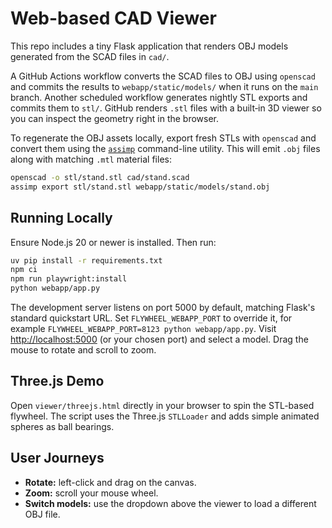 # Web-based CAD Viewer

This repo includes a tiny Flask application that renders OBJ models generated from the SCAD files in `cad/`.

A GitHub Actions workflow converts the SCAD files to OBJ using `openscad` and
commits the results to `webapp/static/models/` when it runs on the `main`
branch. Another scheduled workflow generates nightly STL exports and commits
them to `stl/`. GitHub renders `.stl` files with a built‑in 3D viewer so you can
inspect the geometry right in the browser.

To regenerate the OBJ assets locally, export fresh STLs with `openscad` and
convert them using the [`assimp`](https://github.com/assimp/assimp) command-line
utility. This will emit `.obj` files along with matching `.mtl` material files:

```bash
openscad -o stl/stand.stl cad/stand.scad
assimp export stl/stand.stl webapp/static/models/stand.obj
```

## Running Locally

Ensure Node.js 20 or newer is installed. Then run:

```bash
uv pip install -r requirements.txt
npm ci
npm run playwright:install
python webapp/app.py
```

The development server listens on port 5000 by default, matching Flask's
standard quickstart URL. Set ``FLYWHEEL_WEBAPP_PORT`` to override it, for
example ``FLYWHEEL_WEBAPP_PORT=8123 python webapp/app.py``. Visit
[http://localhost:5000](http://localhost:5000) (or your chosen port) and select
a model. Drag the mouse to rotate and scroll to zoom.

## Three.js Demo

Open `viewer/threejs.html` directly in your browser to spin the STL-based flywheel. The script uses the Three.js `STLLoader` and adds simple animated spheres as ball bearings.

## User Journeys

- **Rotate:** left-click and drag on the canvas.
- **Zoom:** scroll your mouse wheel.
- **Switch models:** use the dropdown above the viewer to load a different OBJ file.
